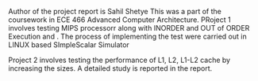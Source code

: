 Author of the project report is Sahil Shetye
This was a part of the coursework in ECE 466 Advanced Computer Architecture.
PRoject 1 involves testing MIPS processorr along with INORDER and OUT of ORDER Execution and  . The process of implementing  the test were carried out in LINUX based SImpleScalar Simulator

Project 2 involves testing the performance of L1, L2, L1-L2 cache by increasing the sizes. A detailed study is reported in the report.

